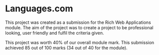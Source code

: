 # Languages.com
This project was created as a submission for the Rich Web Applications module. The aim of the project was to create a project to be professional looking, user friendly and fulfil the criteria given.

This project was worth 40% of our overall module mark. This submission achieved 85 out of 100 marks (34 out of 40 for the module).

